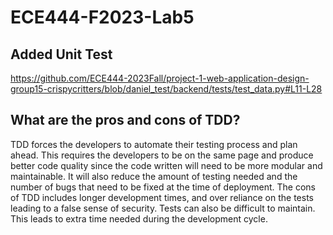 # ECE444-F2023-Lab5


## Added Unit Test
https://github.com/ECE444-2023Fall/project-1-web-application-design-group15-crispycritters/blob/daniel_test/backend/tests/test_data.py#L11-L28

## What are the pros and cons of TDD?
TDD forces the developers to automate their testing process and plan ahead. This requires the developers to be on the same page and produce better code quality since the code written will need to be more modular and maintainable. It will also reduce the amount of testing needed and the number of bugs that need to be fixed at the time of deployment.
The cons of TDD includes longer development times, and over reliance on the tests leading to a false sense of security. Tests can also be difficult to maintain. This leads to extra time needed during the development cycle. 
